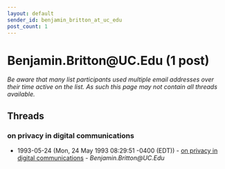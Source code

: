 ```yaml
---
layout: default
sender_id: benjamin_britton_at_uc_edu
post_count: 1
---
```


# Benjamin.Britton<span>@</span>UC.Edu (1 post)

_Be aware that many list participants used multiple email addresses over their time active on the list. As such this page may not contain all threads available._

## Threads

### on privacy in digital communications
+ 1993-05-24 (Mon, 24 May 1993 08:29:51 -0400 (EDT)) - [on privacy in digital communications](/archive/1993/05/f87a52eb46260cdc540116965e2d50de6fe43015f86584fd7858f8565e8f9f75) - _Benjamin.Britton@UC.Edu_

